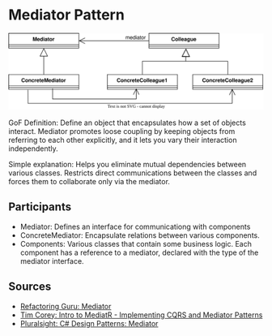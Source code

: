 # Mediator Pattern

![MediatorUML Diagram](Mediator.svg)

GoF Definition:  Define an object that encapsulates how a set of objects interact. 
Mediator promotes loose coupling by keeping objects from referring to each other explicitly, and it lets you vary their interaction independently.

Simple explanation: Helps you eliminate mutual dependencies between various classes. Restricts direct communications between the classes and forces them to collaborate only via the mediator.

## Participants

- Mediator: Defines an interface for communicationg with components
- ConcreteMediator: Encapsulate relations between various components. 
- Components: Various classes that contain some business logic. Each component has a reference to a mediator, declared with the type of the mediator interface.

## Sources

- [Refactoring Guru: Mediator](https://refactoring.guru/design-patterns/mediator)
- [Tim Corey: Intro to MediatR - Implementing CQRS and Mediator Patterns](https://youtu.be/yozD5Tnd8nw)
- [Pluralsight: C# Design Patterns: Mediator](https://app.pluralsight.com/library/courses/c-sharp-design-patterns-mediator/table-of-contents)
